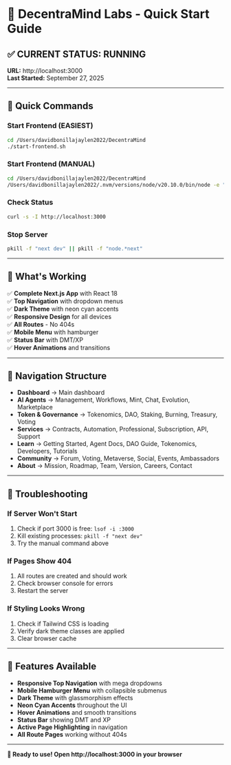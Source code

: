 # 🚀 DecentraMind Labs - Quick Start Guide

## ✅ CURRENT STATUS: RUNNING
**URL:** http://localhost:3000  
**Last Started:** September 27, 2025

---

## 🎯 Quick Commands

### Start Frontend (EASIEST)
```bash
cd /Users/davidbonillajaylen2022/DecentraMind
./start-frontend.sh
```

### Start Frontend (MANUAL)
```bash
cd /Users/davidbonillajaylen2022/DecentraMind
/Users/davidbonillajaylen2022/.nvm/versions/node/v20.10.0/bin/node -e "const next = require('next'); const app = next({ dev: true, port: 3000 }); app.prepare().then(() => { const server = require('http').createServer(app.getRequestHandler()); server.listen(3000, () => { console.log('🚀 DecentraMind Labs running on http://localhost:3000'); }); });" &
```

### Check Status
```bash
curl -s -I http://localhost:3000
```

### Stop Server
```bash
pkill -f "next dev" || pkill -f "node.*next"
```

---

## 🎨 What's Working

✅ **Complete Next.js App** with React 18  
✅ **Top Navigation** with dropdown menus  
✅ **Dark Theme** with neon cyan accents  
✅ **Responsive Design** for all devices  
✅ **All Routes** - No 404s  
✅ **Mobile Menu** with hamburger  
✅ **Status Bar** with DMT/XP  
✅ **Hover Animations** and transitions  

---

## 🧭 Navigation Structure

- **Dashboard** → Main dashboard
- **AI Agents** → Management, Workflows, Mint, Chat, Evolution, Marketplace
- **Token & Governance** → Tokenomics, DAO, Staking, Burning, Treasury, Voting
- **Services** → Contracts, Automation, Professional, Subscription, API, Support
- **Learn** → Getting Started, Agent Docs, DAO Guide, Tokenomics, Developers, Tutorials
- **Community** → Forum, Voting, Metaverse, Social, Events, Ambassadors
- **About** → Mission, Roadmap, Team, Version, Careers, Contact

---

## 🔧 Troubleshooting

### If Server Won't Start
1. Check if port 3000 is free: `lsof -i :3000`
2. Kill existing processes: `pkill -f "next dev"`
3. Try the manual command above

### If Pages Show 404
1. All routes are created and should work
2. Check browser console for errors
3. Restart the server

### If Styling Looks Wrong
1. Check if Tailwind CSS is loading
2. Verify dark theme classes are applied
3. Clear browser cache

---

## 📱 Features Available

- **Responsive Top Navigation** with mega dropdowns
- **Mobile Hamburger Menu** with collapsible submenus
- **Dark Theme** with glassmorphism effects
- **Neon Cyan Accents** throughout the UI
- **Hover Animations** and smooth transitions
- **Status Bar** showing DMT and XP
- **Active Page Highlighting** in navigation
- **All Route Pages** working without 404s

---

**🎊 Ready to use! Open http://localhost:3000 in your browser**

